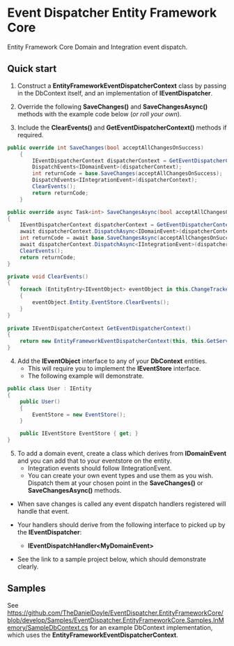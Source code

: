 # Event Dispatcher Entity Framework Core

Entity Framework Core Domain and Integration event dispatch.

## Quick start

1. Construct a __EntityFrameworkEventDispatcherContext__ class by passing in the DbContext itself, and an implementation of __IEventDispatcher__.

2. Override the following __SaveChanges()__ and __SaveChangesAsync()__ methods with the example code below (_or roll your own_).

3. Include the __ClearEvents()__ and __GetEventDispatcherContext()__ methods if required. 

````csharp
public override int SaveChanges(bool acceptAllChangesOnSuccess)
    {
        IEventDispatcherContext dispatcherContext = GetEventDispatcherContext();
        DispatchEvents<IDomainEvent>(dispatcherContext);
        int returnCode = base.SaveChanges(acceptAllChangesOnSuccess);
        DispatchEvents<IIntegrationEvent>(dispatcherContext);
        ClearEvents();
        return returnCode;
    }

public override async Task<int> SaveChangesAsync(bool acceptAllChangesOnSuccess, CancellationToken cancellationToken = default(CancellationToken))
{
    IEventDispatcherContext dispatcherContext = GetEventDispatcherContext();
    await dispatcherContext.DispatchAsync<IDomainEvent>(dispatcherContext, cancellationToken).ConfigureAwait(false);
    int returnCode = await base.SaveChangesAsync(acceptAllChangesOnSuccess, cancellationToken).ConfigureAwait(false);
    await dispatcherContext.DispatchAsync<IIntegrationEvent>(dispatcherContext, cancellationToken).ConfigureAwait(false);
    ClearEvents();
    return returnCode;
}

private void ClearEvents()
{
    foreach (EntityEntry<IEventObject> eventObject in this.ChangeTracker.Entries<IEventObject>())
    {
        eventObject.Entity.EventStore.ClearEvents();
    }
}
    
private IEventDispatcherContext GetEventDispatcherContext()
{
    return new EntityFrameworkEventDispatcherContext(this, this.GetService<IEventDispatcher>());
}
````

4. Add the __IEventObject__ interface to any of your __DbContext__ entities.
    * This will require you to implement the __IEventStore__ interface.
    * The following example will demonstrate.

````csharp
public class User : IEntity
{
    public User()
    {
        EventStore = new EventStore();
    }

    public IEventStore EventStore { get; }
}
````

5. To add a domain event, create a class which derives from __IDomainEvent__ and you can add that to your eventstore on the entity.
    * Integration events should follow IIntegrationEvent.
    * You can create your own event types and use them as you wish. Dispatch them at your chosen point in the __SaveChanges()__ or __SaveChangesAsync()__ methods.

* When save changes is called any event dispatch handlers registered will handle that event.

* Your handlers should derive from the following interface to picked up by the __IEventDispatcher__:
    * __IEventDispatchHandler\<MyDomainEvent\>__

* See the link to a sample project below, which should demonstrate clearly.

## Samples

See <https://github.com/TheDanielDoyle/EventDispatcher.EntityFrameworkCore/blob/develop/Samples/EventDispatcher.EntityFrameworkCore.Samples.InMemory/SampleDbContext.cs> for an example DbContext implementation, which uses the __EntityFrameworkEventDispatcherContext__. 
